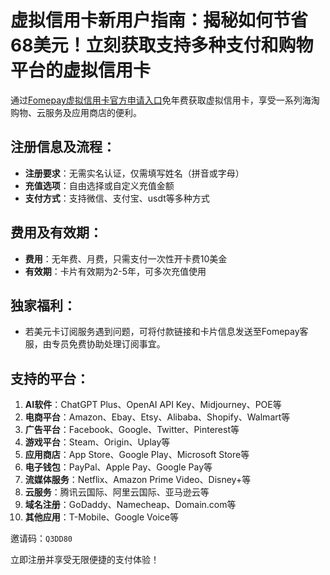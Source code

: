 # 虚拟信用卡新用户指南：揭秘如何节省68美元！立刻获取支持多种支付和购物平台的虚拟信用卡

通过[Fomepay虚拟信用卡官方申请入口](https://gpt.fomepay.com/#/pages/login/index?d=Q3DD80)免年费获取虚拟信用卡，享受一系列海淘购物、云服务及应用商店的便利。

## 注册信息及流程：

- **注册要求**：无需实名认证，仅需填写姓名（拼音或字母）
- **充值选项**：自由选择或自定义充值金额
- **支付方式**：支持微信、支付宝、usdt等多种方式

## 费用及有效期：

- **费用**：无年费、月费，只需支付一次性开卡费10美金
- **有效期**：卡片有效期为2-5年，可多次充值使用

## 独家福利：

- 若美元卡订阅服务遇到问题，可将付款链接和卡片信息发送至Fomepay客服，由专员免费协助处理订阅事宜。

## 支持的平台：

1. **AI软件**：ChatGPT Plus、OpenAI API Key、Midjourney、POE等
2. **电商平台**：Amazon、Ebay、Etsy、Alibaba、Shopify、Walmart等
3. **广告平台**：Facebook、Google、Twitter、Pinterest等
4. **游戏平台**：Steam、Origin、Uplay等
5. **应用商店**：App Store、Google Play、Microsoft Store等
6. **电子钱包**：PayPal、Apple Pay、Google Pay等
7. **流媒体服务**：Netflix、Amazon Prime Video、Disney+等
8. **云服务**：腾讯云国际、阿里云国际、亚马逊云等
9. **域名注册**：GoDaddy、Namecheap、Domain.com等
10. **其他应用**：T-Mobile、Google Voice等

邀请码：`Q3DD80`

立即注册并享受无限便捷的支付体验！
